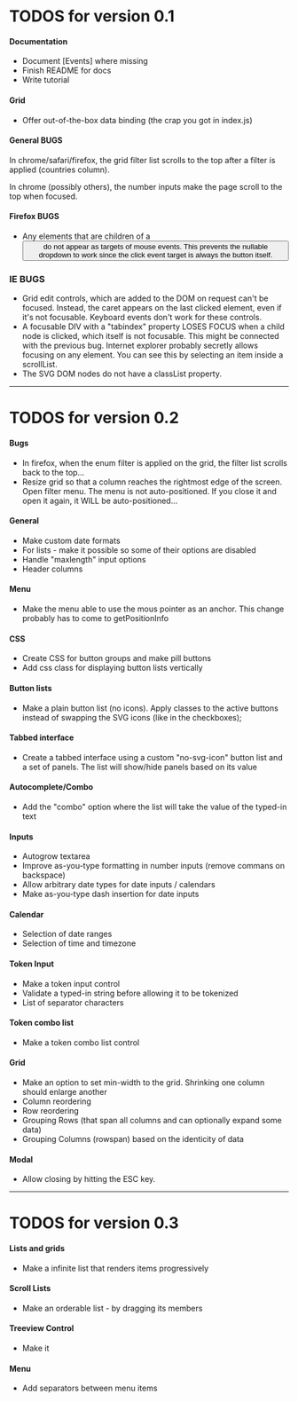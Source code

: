 # TODOS for version 0.1

#### Documentation
- Document [Events] where missing
- Finish README for docs
- Write tutorial

#### Grid
- Offer out-of-the-box data binding (the crap you got in index.js)

#### General BUGS

In chrome/safari/firefox, the grid filter list scrolls to the top after a filter is applied (countries column).

In chrome (possibly others), the number inputs make the page scroll to the top when focused.

#### Firefox BUGS

- Any elements that are children of a <BUTTON> do not appear as targets of mouse events. This prevents the nullable dropdown to work since the click event target is always the button itself.

### IE BUGS

- Grid edit controls, which are added to the DOM on request can't be focused. Instead, the caret appears on the last clicked element, even if it's not focusable. Keyboard events don't work for these controls.
- A focusable DIV with a "tabindex" property LOSES FOCUS when a child node is clicked, which itself is not focusable. This might be connected with the previous bug. Internet explorer probably secretly allows focusing on any element. You can see this by selecting an item inside a scrollList.
- The SVG DOM nodes do not have a classList property.

---

# TODOS for version 0.2

#### Bugs
- In firefox, when the enum filter is applied on the grid, the filter list scrolls back to the top...
- Resize grid so that a column reaches the rightmost edge of the screen. Open filter menu. The menu is not auto-positioned. If you close it and open it again, it WILL be auto-positioned...

#### General
- Make custom date formats
- For lists - make it possible so some of their options are disabled
- Handle "maxlength" input options
- Header columns

#### Menu
- Make the menu able to use the mous pointer as an anchor. This change probably has to come to getPositionInfo

#### CSS
- Create CSS for button groups and make pill buttons
- Add css class for displaying button lists vertically

#### Button lists
- Make a plain button list (no icons). Apply classes to the active buttons instead of swapping the SVG icons (like in the checkboxes);

#### Tabbed interface
- Create a tabbed interface using a custom "no-svg-icon" button list and a set of panels. The list will show/hide panels based on its value

#### Autocomplete/Combo
- Add the "combo" option where the list will take the value of the typed-in text

#### Inputs
- Autogrow textarea
- Improve as-you-type formatting in number inputs (remove commans on backspace)
- Allow arbitrary date types for date inputs / calendars
- Make as-you-type dash insertion for date inputs

#### Calendar
- Selection of date ranges
- Selection of time and timezone

#### Token Input
- Make a token input control
- Validate a typed-in string before allowing it to be tokenized
- List of separator characters

#### Token combo list
- Make a token combo list control

#### Grid
- Make an option to set min-width to the grid. Shrinking one column should enlarge another
- Column reordering
- Row reordering
- Grouping Rows (that span all columns and can optionally expand some data)
- Grouping Columns (rowspan) based on the identicity of data

#### Modal
- Allow closing by hitting the ESC key.

---

# TODOS for version 0.3

#### Lists and grids
- Make a infinite list that renders items progressively

#### Scroll Lists
- Make an orderable list - by dragging its members

#### Treeview Control
- Make it

#### Menu
- Add separators between menu items
